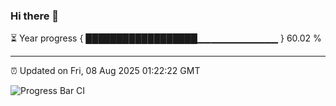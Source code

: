 ### Hi there 👋

⏳ Year progress { ██████████████████▁▁▁▁▁▁▁▁▁▁▁▁ } 60.02 %

---

⏰ Updated on Fri, 08 Aug 2025 01:22:22 GMT

![Progress Bar CI](https://github.com/liununu/liununu/workflows/Progress%20Bar%20CI/badge.svg)
